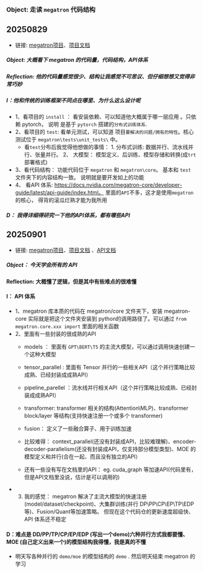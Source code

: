 ### Object:  走读 `megatron` 代码结构


## 20250829
- 链接: [megatron项目](https://github.com/NVIDIA/Megatron-LM)、[项目文档](https://docs.nvidia.com/megatron-core/developer-guide/latest/user-guide/index.html#quick-start) 

##### Object: 大概看下 megatron 的代码量，代码结构，API体系
##### Reflection: 他的代码量感觉很少、结构让我感觉不可思议、但仔细想想又觉得非常巧妙
##### I：他和传统的训练框架不同点在哪里、为什么这么设计呢
- 1、看项目的 `install` ： 看安装依赖、可以知道他大概属于哪一层应用 。只依赖 pytorch， 说明 是基于 `pytorch` 搭建的`分布式训练体系`.
- 2、看项目的 `test`: 看单元测试，可以知道 项目`要解决的问题/拥有的特性`。核心测试位于 `megatron\tests\unit_tests\` 中。
  -  看`test`分布后我觉得他想做的事情： 1. 分布式训练: 数据并行、流水线并行、张量并行。 2、 大模型： 模型定义、后训练、模型存储和转换(成`trt`部署格式)
- 3、看代码结构： 功能代码位于 `megatron` 和 `megatron\core`。 基本和 `test` 文件夹下的内容结构一致。 说明就是要开发如上的功能
- 4、 看API 体系: https://docs.nvidia.com/megatron-core/developer-guide/latest/api-guide/index.html。 里面的`API`不多，这才是使用`megatron`的核心， 得背的滚瓜烂熟才能为我所用

##### D： 我得详细得研究一下他的API体系，都有哪些API


## 20250901


- 链接: [megatron项目](https://github.com/NVIDIA/Megatron-LM)、[项目文档](https://docs.nvidia.com/megatron-core/developer-guide/latest/user-guide/index.html#quick-start) 、[API文档](https://docs.nvidia.com/megatron-core/developer-guide/latest/api-guide/index.html)


##### Object： 今天学会所有的 API 


#### Reflection: 大概懂了逻辑，但是其中有些难点的很难懂

#### I： API 体系
- 1、megatron 库本质的代码在 megatron/core 文件夹下，安装 megatron-core 实际就是把这个文件夹安装到 python的调用路径了。可以通过  `from megatron.core.xxx import` 里面的相关函数
- 2、里面有一些封装的很成熟的API
  - models ：  里面有  `GPT\BERT\T5` 的主流大模型，可以通过调用快速创建一个这种大模型
  - tensor_parallel : 里面有 Tensor 并行的一些相关API（这个并行策略比较成熟、已经封装成成熟API）
  - pipeline_parellel ：流水线并行相关API（这个并行策略比较成熟、已经封装成成熟API）
  - transformer: transformer 相关的结构(Attention\MLP)、transformer block/layer 等结构(支持快速注册一个或多个 transformer)
  - fusion： 定义了一些融合算子、用于训练加速
 
  - 比较难得： context_parallel(还没有封装成API，比较难理解)、encoder-decoder-parallelism(还没有封装成API，仅支持部分模型类型)、MOE 的模型定义和并行(合在一起、而且没有独立的API）
  - 还有一些没有写在文档里的API： eg. cuda_graph 等加速API(代码里有，但是API文档里没说，估计是可以调用的)
- 3. 我的感觉： megatron 解决了主流大模型的快速注册(model/dataset/checkpoint)、大集群训练(并行 DP\PP\CP\EP\TP\EDP等)、Fusion/Quant等加速策略。  但现在这个代码仓的更新速度超级快、API 体系还不稳定
 
#### D：难点是 DD/PP/TP/CP/EP/EDP  (写出一个demo)六种并行方式我都要懂、MOE (自己定义出来一个)的模型结构我得懂，我是真的不懂

- 明天写各种并行的 `demo/moe` 的模型结构的 `demo` . 然后明天结束 megatron 的学习
